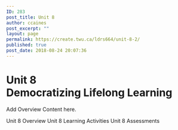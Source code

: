 ```yaml
---
ID: 283
post_title: Unit 8
author: ccaines
post_excerpt: ""
layout: page
permalink: https://create.twu.ca/ldrs664/unit-8-2/
published: true
post_date: 2018-08-24 20:07:36
---
```

<!--themify_builder_static--><h1>Unit 8<br/>Democratizing Lifelong Learning</h1>
 <p>Add Overview Content here.</p>
 
 Unit 8 Overview Unit 8 Learning Activities Unit 8 Assessments<!--/themify_builder_static-->